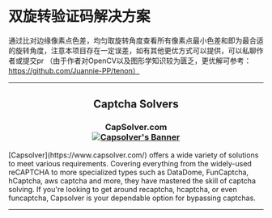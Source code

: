 双旋转验证码解决方案
================================================

通过比对边缘像素点色差，均匀取旋转角度查看所有像素点最小色差和即为最合适的旋转角度，注意本项目存在一定误差，如有其他更优方式可以提供，可以私聊作者或提交pr
（由于作者对OpenCV以及图形学知识较为匮乏，更优解可参考：https://github.com/Juannie-PP/tenon）


<hr>
<center>
<h2> Captcha Solvers
</center>
<h3>
    <center>
        <b>CapSolver.com</b>
        <br>
        <a href="https://capsolver.com">
            <img src="https://cdn.discordapp.com/attachments/1173683153538392214/1174968261666938920/goodgif.gif?ex=65698577&is=65571077&hm=f994ad332705597ff5476c0546436a778e1c9ceb7feea39e019c7be0e05050ea&" alt="Capsolver's Banner">
        </a>
    </center>
</h3>
[Capsolver](https://www.capsolver.com/) offers a wide variety of solutions to meet various requirements. Covering everything from the widely-used reCAPTCHA to more specialized types such as DataDome, FunCaptcha, hCaptcha, aws captcha and more, they have mastered the skill of captcha solving. If you're looking to get around recaptcha, hcaptcha, or even funcaptcha, Capsolver is your dependable option for bypassing captchas.
<hr>
